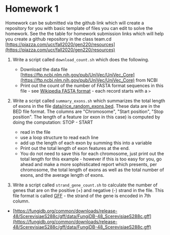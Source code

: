 # Homework 1

Homework can be submitted via the github link which will create a repository for you with basic template of files you can edit to solve the homework. See the the table for homework submission links which will help you create a github repository in the class team.cd 
[https://piazza.com/ucr/fall2020/gen220/resources](https://piazza.com/ucr/fall2020/gen220/resources)

1. Write a script called `download_count.sh` which does the following.
   * Download the data file [https://ftp.ncbi.nlm.nih.gov/pub/UniVec/UniVec_Core](https://ftp.ncbi.nlm.nih.gov/pub/UniVec/UniVec_Core) from NCBI
   * Print out the count of the number of FASTA format sequences in this file - see [Wikipedia FASTA format](https://en.wikipedia.org/wiki/FASTA_format) - each record starts with a `>`

2. Write a script called `summary_exons.sh` which summarizes the total length of exons in the file [data/rice_random_exons.bed](https://raw.githubusercontent.com/biodataprog/GEN220_data/main/data/rice_random_exons.bed). These data are in the BED file format. The columns are "Chromosome", "Start position", "Stop position". The length of a feature (or exon in this case) is computed by doing the computation: STOP - START
   * read in the file
   * use a loop structure to read each line
   * add up the length of each exon by summing this into a variable
   * Print out the total length of exon features at the end.
   * You do not need to save this for each chromosome, just print out the total length for this example - however if this is too easy for you, go ahead and make a more sophisticated report which presents, per chromosome, the total length of exons as well as the total number of exons, and the average length of exons.

3. Write a script called `strand_gene_count.sh` to calculate the number of genes that are on the positive (+) and negative (-) strand in the file. This file format is called [GFF](https://en.wikipedia.org/wiki/General_feature_format) - the strand of the gene is encoded in 7th column. 

  * [https://fungidb.org/common/downloads/release-48/ScerevisiaeS288c/gff/data/FungiDB-48_ScerevisiaeS288c.gff](https://fungidb.org/common/downloads/release-48/ScerevisiaeS288c/gff/data/FungiDB-48_ScerevisiaeS288c.gff)
